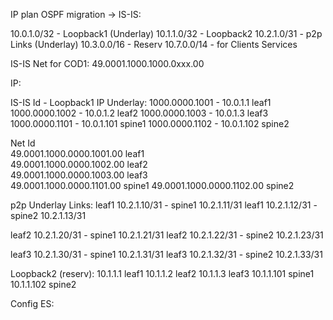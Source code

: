 IP plan OSPF migration -> IS-IS:

10.0.1.0/32 - Loopback1 (Underlay)
10.1.1.0/32 - Loopback2
10.2.1.0/31 - p2p Links (Underlay)
10.3.0.0/16 - Reserv
10.7.0.0/14 - for Clients Services

IS-IS Net for COD1:
49.0001.1000.1000.0xxx.00

IP:

IS-IS Id - Loopback1 IP Underlay:
1000.0000.1001 - 10.0.1.1 leaf1 
1000.0000.1002 - 10.0.1.2 leaf2
1000.0000.1003 - 10.0.1.3 leaf3
1000.0000.1101 - 10.0.1.101 spine1
1000.0000.1102 - 10.0.1.102 spine2

Net Id                    
49.0001.1000.0000.1001.00       leaf1   
49.0001.1000.0000.1002.00       leaf2   
49.0001.1000.0000.1003.00       leaf3   
49.0001.1000.0000.1101.00       spine1
49.0001.1000.0000.1102.00       spine2
                    

p2p Underlay Links:
leaf1 10.2.1.10/31 - spine1 10.2.1.11/31 
leaf1 10.2.1.12/31 - spine2 10.2.1.13/31 

leaf2 10.2.1.20/31 - spine1 10.2.1.21/31 
leaf2 10.2.1.22/31 - spine2 10.2.1.23/31 

leaf3 10.2.1.30/31 - spine1 10.2.1.31/31 
leaf3 10.2.1.32/31 - spine2 10.2.1.33/31 

Loopback2 (reserv):
10.1.1.1 leaf1
10.1.1.2 leaf2
10.1.1.3 leaf3
10.1.1.101 spine1
10.1.1.102 spine2


Config ES:

